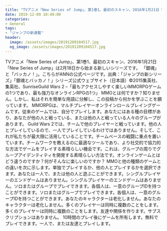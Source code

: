 ```yaml
---
title: "TVアニメ「New Series of Jump」、第1巻1、最初のスキャン、2016年1月21日「New Series of Jump」は2月18日から始まる新しいシリーズです。"
date: 2019-12-09 10:49:00
categories:
- General
tags:
- "ジャンプの新連載"
header:
  image: /assets/images/20191209104517.jpg
  og_image: /assets/images/20191209104517.jpg
---
```


TVアニメ「New Series of Jump」、第1巻1、最初のスキャン、2016年1月21日「New Series of Jump」は2月18日から始まる新しいシリーズです。 「銀魂」と「バッカノ！」。こちらがANNの公式ページです。出典：「ジャンプの新シリーズ」「銀魂とバッカノ！」シリーズ公式ウェブサイト（日本語）©2015集英社、集英社、SunriseGuild Wars 2 –「最もアクセスしやすく楽しいMMORPGゲームの1つであり、最も強力なオンラインRPGの1つ」 MMOとは何ですか？知りません。しかし、私はそれを簡単な用語に分解し、この投稿から何かを学ぶことを願っています。 MMORPGは、マルチプレイヤーオンラインロールプレイングゲームです。従来のゲームでは、自分でプレイします。あなたにはある種の目標があり、あなたが他の人と戦っている、または他の人と戦っている人々のグループがあります。 Guild Wars 2では、チームで他のプレイヤーと戦っています。他の人とプレイしているので、一人でプレイしているわけではありません。そして、これが私たちが最大限に活用していることです。チームベースの戦闘に重点を置いています。チームワークを教えるのに最適なツールであり、より社交的で協力的な方法でゲームをプレイする素晴らしい機会です。これは、グループの周りでグループアイデンティティを開発する素晴らしい方法です。オンラインゲームとはどう違うのですか？何がそんなに楽しいのですか？ MMOと他の種類のゲームとの違いを次に示します。単独でプレイするか、他の人とプレイするかを選択できます。あなたは一人で、または他の人と遊ぶことができます。シングルプレイヤーのエンドゲームはありません。シングルプレイヤーのエンドゲームはありません。ソロまたはグループでプレイできます。各個人は、一意のグループIDを持つことができます。ソロまたはグループでプレイできます。各個人は、一意のグループIDを持つことができます。あなたのキャラクターは老化しません。あなたのキャラクターは老化しません。多くのプレイヤーは同時に複数のことをします。多くのプレイヤーは同時に複数のことをします。友達や関係を作ります。サブスクリプションはありません。 10時間のプレイ後にゲームを所有します。無料でプレイできます。一人で、または友達とプレイします。
